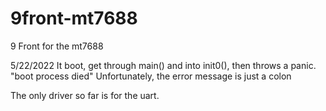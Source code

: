 # 9front-mt7688
9 Front for the mt7688


5/22/2022
It boot, get through main() and into init0(), then throws a panic.
"boot process died"
Unfortunately, the error message is just a colon

The only driver so far is for the uart.
